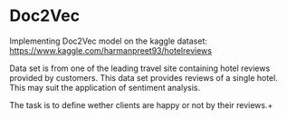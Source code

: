 # Doc2Vec

Implementing Doc2Vec model on the kaggle dataset: https://www.kaggle.com/harmanpreet93/hotelreviews

Data set is from one of the leading travel site containing hotel reviews provided by customers. This data set provides reviews of a single hotel. This may suit the application of sentiment analysis.

The task is to define wether clients are happy or not by their reviews.+

